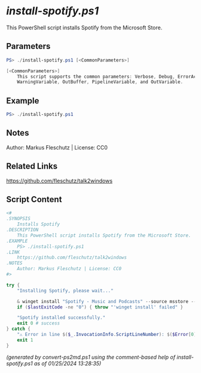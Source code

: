 *install-spotify.ps1*
================

This PowerShell script installs Spotify from the Microsoft Store.

Parameters
----------
```powershell
PS> ./install-spotify.ps1 [<CommonParameters>]

[<CommonParameters>]
    This script supports the common parameters: Verbose, Debug, ErrorAction, ErrorVariable, WarningAction, 
    WarningVariable, OutBuffer, PipelineVariable, and OutVariable.
```

Example
-------
```powershell
PS> ./install-spotify.ps1

```

Notes
-----
Author: Markus Fleschutz | License: CC0

Related Links
-------------
https://github.com/fleschutz/talk2windows

Script Content
--------------
```powershell
<#
.SYNOPSIS
	Installs Spotify
.DESCRIPTION
	This PowerShell script installs Spotify from the Microsoft Store.
.EXAMPLE
	PS> ./install-spotify.ps1
.LINK
	https://github.com/fleschutz/talk2windows
.NOTES
	Author: Markus Fleschutz | License: CC0
#>

try {
	"Installing Spotify, please wait..."

	& winget install "Spotify - Music and Podcasts" --source msstore --accept-package-agreements --accept-source-agreements
	if ($lastExitCode -ne "0") { throw "'winget install' failed" }

	"Spotify installed successfully."
	exit 0 # success
} catch {
	"⚠️ Error in line $($_.InvocationInfo.ScriptLineNumber): $($Error[0])"
	exit 1
}
```

*(generated by convert-ps2md.ps1 using the comment-based help of install-spotify.ps1 as of 01/25/2024 13:28:35)*

